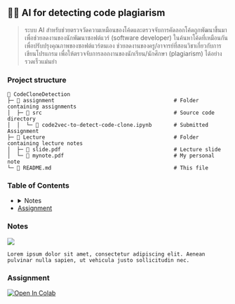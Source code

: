 <h2 id="codeclonedetection">
    🕵🏼 AI for detecting code plagiarism
</h2>

> ระบบ AI สำหรับช่วยตรวจวัดความเหมือนของโค้ดและตรวจจับการคัดลอกโค้ดถูกพัฒนาขึ้นมาเพื่อช่วยลดงานของนักพัฒนาซอฟต์แวร์ (software developer) ในค้นหาโค้ดที่เหมือนกัน เพื่อปรับปรุงคุณภาพของซอฟต์แวร์ตนเอง ช่วยลดงานของครู/อาจารย์ที่สอนวิชาเกี่ยวกับการเขียนโปรแกรม เพื่อให้ตรวจจับการลอกงานของนักเรียน/นักศึกษา (plagiarism) ได้อย่างรวดเร็วแม่นยำ

### Project structure

```plaintext
📂 CodeCloneDetection
├─ 📂 assignment                                      # Folder containing assignments
│  ├─ 📂 src                                          # Source code directory
│  │  └─ 📄 code2vec-to-detect-code-clone.ipynb       # Submitted Assignment
├─ 📂 Lecture                                         # Folder containing lecture notes
│  ├─ 📄 slide.pdf                                    # Lecture slide
│  └─ 📄 mynote.pdf                                   # My personal note
└─ 📄 README.md                                       # This file
```

### Table of Contents

<ul>
  <li>
  <details>
    <summary>Notes</summary>
    <ul>
      <li>blahblah</li>
      <li>blahblah</li>
    </ul>
  </details>
  </li>
  <li>
   <a href="#assignment">
    Assignment
    </a>
  </li>
</ul>

### Notes
[<img src="https://img.shields.io/badge/view%20in%20notion-grey?style=for-the-badge&logo=notion" />](https://xinnypie.notion.site/AI-for-detecting-code-plagiarism-d6da4d5671f84e08b1595cb7d32da919?pvs=4)


```plaintext
Lorem ipsum dolor sit amet, consectetur adipiscing elit. Aenean pulvinar nulla sapien, ut vehicula justo sollicitudin nec.
```

### Assignment

<a target="_blank" href="https://colab.research.google.com/github/xinnypie/pmb-u-ai/tree/main/CodeCloneDetection/assignment/src/code2vec-to-detect-code-clone.ipynb">
  <img src="https://colab.research.google.com/assets/colab-badge.svg" alt="Open In Colab"/>
</a>
